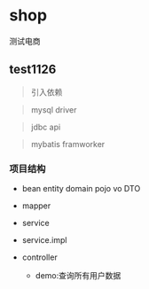 # shop
测试电商

## test1126

>引入依赖

>mysql driver 

>jdbc api

>mybatis framworker

### 项目结构
- bean entity domain pojo vo DTO
- mapper
- service
- service.impl
- controller

    - demo:查询所有用户数据
    

